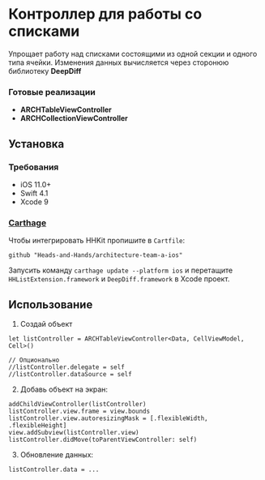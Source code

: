 # Контроллер для работы со списками

Упрощает работу над списками состоящими из одной секции и одного типа ячейки.
Изменения данных вычисляется через сторонюю библиотеку **DeepDiff**

### Готовые реализации

- **ARCHTableViewController**
- **ARCHCollectionViewController**

## Установка

### Требования

- iOS 11.0+
- Swift 4.1
- Xcode 9

### [Carthage](https://github.com/Carthage/Carthage)

Чтобы интегрировать HHKit пропишите в `Cartfile`:

```
github "Heads-and-Hands/architecture-team-a-ios"
```

Запусить команду `carthage update --platform ios` и перетащите
`HHListExtension.framework` и `DeepDiff.framework`  в Xcode проект.

## Использование

1. Создай объект

```
let listController = ARCHTableViewController<Data, CellViewModel, Cell>()

// Опционально
//listController.delegate = self
//listController.dataSource = self
```

2. Добавь объект на экран:

```
addChildViewController(listController)
listController.view.frame = view.bounds
listController.view.autoresizingMask = [.flexibleWidth, .flexibleHeight]
view.addSubview(listController.view)
listController.didMove(toParentViewController: self)
```
3. Обновление данных:

```
listController.data = ...
```

